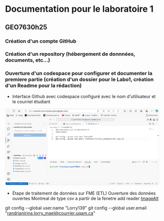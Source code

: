 # Documentation pour le laboratoire 1
## GEO7630h25

### Création d'un compte GitHub
### Création d'un repository (hébergement de donnnées, documents, etc...)
### Ouverture d'un codespace pour configurer et documenter la premiere partie (création d'un dossier pour le Labo1, création d'un Readme pour la rédaction)

- Interface Github avec codespace configuré avec le nom d'utilisateur et le courriel étudiant

![Image Alt](https://github.com/Lorry139/geo7630h25/blob/e10a74d052c8fa8df2320f0700c831df99692642/Laboratoire%201/Capture%20d%E2%80%99%C3%A9cran%202025-02-01%20123131.png)

- Étape de traitement de données sur FME (ETL)
Ouverture des données ouvertes Montreal de type csv a partir de la fenetre add reader
[ImageAlt](https://github.com/Lorry139/geo7630h25/blob/262d49fe443d9f93cc59061162a068bde0d752a3/Laboratoire%201/Capture%20d%E2%80%99%C3%A9cran%202025-02-01%20124238.png)

git config --global user.name "Lorry139"
git config --global user.email "randrianirina.lorry_mael@courrier.uqam.ca"
